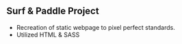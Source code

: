 ## Surf & Paddle Project

* Recreation of static webpage to pixel perfect standards.
* Utilized HTML & SASS
